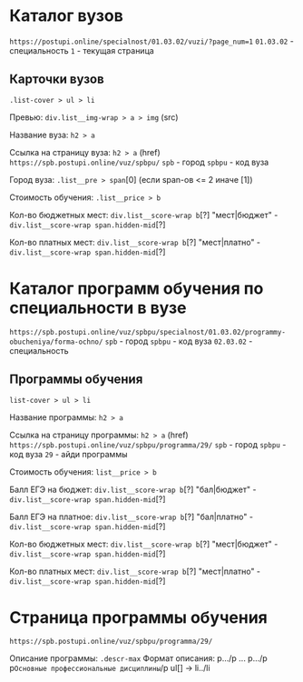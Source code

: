 # Каталог вузов

`https://postupi.online/specialnost/01.03.02/vuzi/?page_num=1`
`01.03.02` - специальность
`1` - текущая страница

## Карточки вузов

`.list-cover > ul > li`

Превью: `div.list__img-wrap > a > img` (src)

Название вуза: `h2 > a`

Ссылка на страницу вуза: `h2 > a` (href)
`https://spb.postupi.online/vuz/spbpu/`
`spb` - город
`spbpu` - код вуза

Город вуза: `.list__pre > span`[0] (если span-ов <= 2 иначе [1])

Стоимость обучения: `.list__price > b`

Кол-во бюджетных мест: `div.list__score-wrap b`[?]
"мест|бюджет" - `div.list__score-wrap span.hidden-mid`[?]

Кол-во платных мест: `div.list__score-wrap b`[?]
"мест|платно" - `div.list__score-wrap span.hidden-mid`[?]

# Каталог программ обучения по специальности в вузе

`https://spb.postupi.online/vuz/spbpu/specialnost/01.03.02/programmy-obucheniya/forma-ochno/`
`spb` - город
`spbpu` - код вуза
`02.03.02` - специальность

## Программы обучения

`list-cover > ul > li`

Название программы: `h2 > a`

Ссылка на страницу программы: `h2 > a` (href)
`https://spb.postupi.online/vuz/spbpu/programma/29/`
`spb` - город
`spbpu` - код вуза
`29` - айди программы

Стоимость обучения: `list__price > b`

Балл ЕГЭ на бюджет: `div.list__score-wrap b`[?]
"бал|бюджет" - `div.list__score-wrap span.hidden-mid`[?]

Балл ЕГЭ на платное: `div.list__score-wrap b`[?]
"бал|платно" - `div.list__score-wrap span.hidden-mid`[?]

Кол-во бюджетных мест: `div.list__score-wrap b`[?]
"мест|бюджет" - `div.list__score-wrap span.hidden-mid`[?]

Кол-во платных мест: `div.list__score-wrap b`[?]
"мест|платно" - `div.list__score-wrap span.hidden-mid`[?]

# Страница программы обучения

`https://spb.postupi.online/vuz/spbpu/programma/29/`

Описание программы: `.descr-max`
Формат описания:
p.../p
...
p.../p
p`Основные профессиональные дисциплины`/p
ul[] -> li../li
